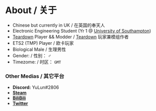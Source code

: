 # About / 关于

- Chinese but currently in UK / 在英国的奉天人
- Electronic Engineering Student (Yr 1 @ [University of Southampton](https://www.southampton.ac.uk/))
- [Teardown](https://store.steampowered.com/app/1167630/) Player && Modder / [Teardown](https://store.steampowered.com/app/1167630/) 玩家兼模组作者
- ETS2 (TMP) Player / 欧卡玩家
- Biological Male / 生理男性
- Gender: / 性别： ♂
- Timezome: / 时区： `GMT`

### Other Medias / 其它平台

- **Discord:** YuLun#2806
- [**Steam**](https://steamcommunity.com/id/YuLun-bili/)
- [**BiliBili**](https://space.bilibili.com/528483587)
- [**Twitter**](https://twitter.com/YuLun233)

<!---
YuLun-bili/YuLun-bili is a ✨ special ✨ repository because its `README.md` (this file) appears on your GitHub profile.
You can click the Preview link to take a look at your changes.
--->

